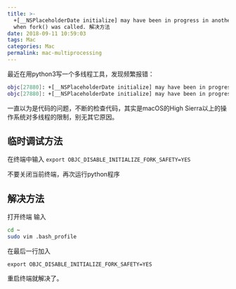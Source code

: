 ```yaml
---
title: >-
  +[__NSPlaceholderDate initialize] may have been in progress in another thread
  when fork() was called. 解决方法
date: 2018-09-11 10:59:03
tags: Mac
categories: Mac
permalink: mac-multiprocessing
---
```


最近在用python3写一个多线程工具，发现频繁报错：

```bash
objc[27880]: +[__NSPlaceholderDate initialize] may have been in progress in another thread when fork() was called.
objc[27880]: +[__NSPlaceholderDate initialize] may have been in progress in another thread when fork() was called. We cannot safely call it or ignore it in the fork() child process. Crashing instead. Set a breakpoint on objc_initializeAfterForkError to debug.
```

一直以为是代码的问题，不断的检查代码，其实是macOS的High Sierra以上的操作系统对多线程的限制，别无其它原因。

## 临时调试方法

在终端中输入 ``export OBJC_DISABLE_INITIALIZE_FORK_SAFETY=YES``

不要关闭当前终端，再次运行python程序

## 解决方法

打开终端 输入

```bash
cd ~
sudo vim .bash_profile
```

在最后一行加入

```
export OBJC_DISABLE_INITIALIZE_FORK_SAFETY=YES
```

重启终端就解决了。